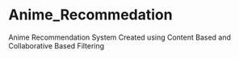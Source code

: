 # Anime_Recommedation
Anime Recommendation System Created using Content Based and Collaborative Based Filtering
